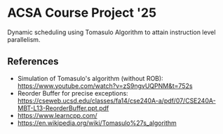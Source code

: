 # ACSA Course Project '25
Dynamic scheduling using Tomasulo Algorithm to attain instruction level parallelism.

## References
- Simulation of Tomasulo's algorithm (without ROB): https://www.youtube.com/watch?v=zS9ngvUQPNM&t=752s
- Reorder Buffer for precise exceptions: https://cseweb.ucsd.edu/classes/fa14/cse240A-a/pdf/07/CSE240A-MBT-L13-ReorderBuffer.ppt.pdf
- https://www.learncpp.com/
- https://en.wikipedia.org/wiki/Tomasulo%27s_algorithm